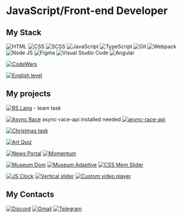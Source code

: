 # JavaScript/Front-end Developer

## My Stack
![HTML](https://img.shields.io/badge/HTML-D83A56?style=flat-square-endpoint&logo=html5&labelColor=F3F3F3) ![CSS](https://img.shields.io/badge/CSS-2E4C6D?style=flat-square-endpoint&logo=css3) ![SCSS](https://img.shields.io/badge/SCSS-F3F3F3?style=flat-square-endpoint&logo=sass) ![JavaScript](https://img.shields.io/badge/JavaScript-5089C6?style=flat-square-endpoint&logo=javascript&logoColor=) ![TypeScript](https://img.shields.io/badge/TypeScript-EEEEEE?style=flat-square-endpoint&logo=typescript&logoColor=) ![Git](https://img.shields.io/badge/Git-6E85B2?style=flat-square-endpoint&logo=git&logoColor=) ![Webpack](https://img.shields.io/badge/Webpack-blue?style=flat-square-endpoint&logo=webpack&labelColor=F3F3F3&logoColor=blue) ![Node JS](https://img.shields.io/badge/Node_JS-EADEDE?style=flat-square-endpoint&logo=nodedotjs&logoColor=) ![Figma](https://img.shields.io/badge/Figma-892CDC?style=flat-square-endpoint&logo=figma&logoColor=892CDC&labelColor=EADEDE)  ![Visual Studio Code](https://img.shields.io/badge/Visual_Studio_Code-6E85B2?style=flat-square-endpoint&logo=visualstudiocode&logoColor=916BBF&labelColor=EADEDE)
![Angular](https://img.shields.io/badge/Angular-red?style=flat-square-endpoint&logo=angular) 

[![CodeWars](https://www.codewars.com/users/Ihar-dev/badges/large)
](https://www.codewars.com/users/Ihar-dev)

[![English level](https://img.shields.io/badge/English-C1_Advanced-2D46B9?style=flat-square-endpoint&labelColor=EADEDE&logoColor=2D46B9)]()

## My projects
[![RS Lang](https://img.shields.io/badge/RS_Lang-blue?style=flat-square-endpoint&logo=github&logoColor=blue&labelColor=F3F3F3)](https://ihar-dev.github.io/rslang/app/) - team task

[![Async Race](https://img.shields.io/badge/Async_Race-FF6464?style=flat-square-endpoint&logo=github&logoColor=FF6464&labelColor=F3F3F3)](https://rolling-scopes-school.github.io/ihar-dev-JSFE2021Q3/async-race/) async-race-api installed needed [![async-race-api](https://img.shields.io/badge/async_race_api-FF6464?style=flat-square-endpoint&logo=github&logoColor=FF6464&labelColor=F3F3F3)](https://github.com/mikhama/async-race-api)

[![Christmas task](https://img.shields.io/badge/Christmas_task-348128?style=flat-square-endpoint&logo=github&logoColor=348128&labelColor=F3F3F3)](https://rolling-scopes-school.github.io/ihar-dev-JSFE2021Q3/christmas-task/)

[![Art Quiz](https://img.shields.io/badge/Art_Quiz-6F4C5B?style=flat-square-endpoint&logo=github&logoColor=6F4C5B&labelColor=F3F3F3)](https://rolling-scopes-school.github.io/ihar-dev-JSFE2021Q3/art-quiz/)

[![News Portal](https://img.shields.io/badge/News_Portal-3F3351?style=flat-square-endpoint&logo=github&logoColor=3F3351&labelColor=F3F3F3)](https://rolling-scopes-school.github.io/ihar-dev-JSFE2021Q3/migration-to-TypeScript/) [![Momentum](https://img.shields.io/badge/Momentum-3F3351?style=flat-square-endpoint&logo=github&logoColor=3F3351&labelColor=F3F3F3)](https://rolling-scopes-school.github.io/ihar-dev-JSFE2021Q3/momentum/)

[![Museum Dom](https://img.shields.io/badge/Museum_Dom-3F3351?style=flat-square-endpoint&logo=github&logoColor=3F3351&labelColor=F3F3F3)](https://rolling-scopes-school.github.io/ihar-dev-JSFE2021Q3/museum-dom/) [![Museum Adaptive](https://img.shields.io/badge/Museum_Adaptive-3F3351?style=flat-square-endpoint&logo=github&logoColor=3F3351&labelColor=F3F3F3)](https://rolling-scopes-school.github.io/ihar-dev-JSFE2021Q3/museum-adaptive/) [![CSS Mem Slider](https://img.shields.io/badge/CSS_Mem_Slider-3F3351?style=flat-square-endpoint&logo=github&logoColor=3F3351&labelColor=F3F3F3)](https://ihar-dev.github.io/cssMemSlider/cssMemSlider/)

[![JS Clock](https://img.shields.io/badge/JS_Clock-3F3351?style=flat-square-endpoint&logo=github&logoColor=3F3351&labelColor=F3F3F3)](https://rolling-scopes-school.github.io/ihar-dev-JSFEPRESCHOOL/js-clock/) [![Vertical slider](https://img.shields.io/badge/Vertical_slider-3F3351?style=flat-square-endpoint&logo=github&logoColor=3F3351&labelColor=F3F3F3)](https://rolling-scopes-school.github.io/ihar-dev-JSFEPRESCHOOL/vertical-slider/) [![Custom video player](https://img.shields.io/badge/Custom_video_player-3F3351?style=flat-square-endpoint&logo=github&logoColor=3F3351&labelColor=F3F3F3)](https://rolling-scopes-school.github.io/ihar-dev-JSFEPRESCHOOL/custom-video-player/)
## My Contacts
[![Discord](https://img.shields.io/badge/Discord-%40IgorKozik%239325-blue?style=flat-square-endpoint&logo=discord&logoColor=blue&labelColor=EEEEEE)](https://discord.com/) [![Gmail](https://img.shields.io/badge/Gmail-ihar.kozik-red?style=flat-square-endpoint&logo=gmail&logoColor=red&labelColor=FFFFFF)](mailto:ihar.kozik@gmail.com) [![Telegram](https://img.shields.io/badge/Telegram-%40igorintelegram-blue?style=flat-square-endpoint&logo=telegram&logoColor=blue&labelColor=EEEEEE)](https://t.me/igorintelegram/)
